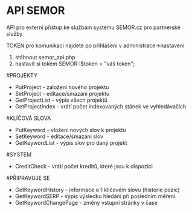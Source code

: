 # API SEMOR

API pro externí přístup ke službám systému SEMOR.cz pro partnerské služby

TOKEN pro komunikaci najdete po přihlášení v administrace->nastavení

1) stáhnout semor_api.php
2) nastavit si tokem SEMOR::$token = "váš token";


#PROJEKTY
- PutProject - založení nového projektu
- SetProject - editace/smazani projektu
- GetProjectList - výpis všech projektů
- GetProjectIndex - vrátí počet indexovaných stánek ve vyhledávačích

#KLÍČOVÁ SLOVA
- PutKeyword - vložení nových slov k projektu
- SetKeyword - editace/smazani slov
- GetKeywordList - výpis slov pro daný projekt

#SYSTEM
- CreditCheck - vrátí počet kreditů, které jsou k dispozici


#PŘIPRAVUJE SE
- GetKeywordHistory - informace o 1 klíčovém slovu (historie pozic)
- GetKeywordSERP - výpis výsledku hledání při posledním měření
- GetKeywordChangePage - změny vstupní stránky v čase

